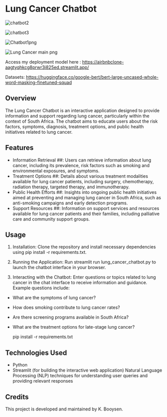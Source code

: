 # **Lung Cancer Chatbot**

![chatbot2](https://github.com/KagontleBooysen/Final-Lung-Cancer-project/assets/106469425/9432dfb5-3378-4914-815b-359b6a88ddd9)
                         
![chatbot3](https://github.com/KagontleBooysen/Final-Lung-Cancer-project/assets/106469425/09a4c8e3-635f-4c2d-8265-b252156d14e4)
                                             
![Chatbot1png](https://github.com/KagontleBooysen/Final-Lung-Cancer-project/assets/106469425/d7fb26b5-2097-4023-bc17-39adb76a39d3)

![Lung Cancer main png](https://github.com/KagontleBooysen/Final-Lung-Cancer-project/assets/106469425/9b7290f8-cb78-4e33-b2df-dd590a66e670)


Access my deployment model here : https://airbnbclone-aagtyqhkcg8prwr3i825ed.streamlit.app/

Datasets: https://huggingface.co/google-bert/bert-large-uncased-whole-word-masking-finetuned-squad

## Overview
The Lung Cancer Chatbot is an interactive application designed to provide information and support regarding lung cancer, particularly within the context of South Africa. The chatbot aims to educate users about the risk factors, symptoms, diagnosis, treatment options, and public health initiatives related to lung cancer.

## Features
- Information Retrieval ##: Users can retrieve information about lung cancer, including its prevalence, risk factors such as smoking and environmental exposures, and symptoms.
- Treatment Options ##: Details about various treatment modalities available for lung cancer patients, including surgery, chemotherapy, radiation therapy, targeted therapy, and immunotherapy.
-  Public Health Efforts ##: Insights into ongoing public health initiatives aimed at preventing and managing lung cancer in South Africa, such as anti-smoking campaigns and early detection programs.
- Support Resources ##: Information on support services and resources available for lung cancer patients and their families, including palliative care and community support groups.

## Usage
1. Installation: Clone the repository and install necessary dependencies using pip install -r requirements.txt.

2. Running the Application: Run streamlit run lung_cancer_chatbot.py to launch the chatbot interface in your browser.

3. Interacting with the Chatbot: Enter questions or topics related to lung cancer in the chat interface to receive information and guidance. Example questions include:

- What are the symptoms of lung cancer?
- How does smoking contribute to lung cancer rates?
- Are there screening programs available in South Africa?
- What are the treatment options for late-stage lung cancer?

   pip install -r requirements.txt

## Technologies Used
- Python
- Streamlit (for building the interactive web application)
 Natural Language Processing (NLP) techniques for understanding user queries and providing relevant responses

## Credits
This project is developed and maintained by K. Booysen.
